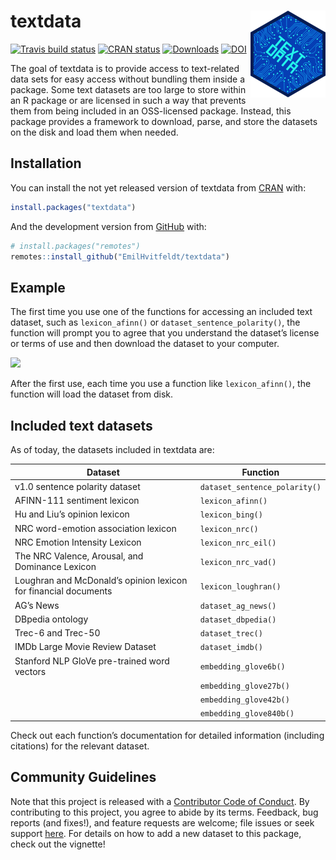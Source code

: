 
<!-- README.md is generated from README.Rmd. Please edit that file -->

# textdata <img src='man/figures/logo.png' align="right" height="139" />

<!-- badges: start -->

[![Travis build
status](https://travis-ci.org/EmilHvitfeldt/textdata.svg?branch=master)](https://travis-ci.org/EmilHvitfeldt/textdata)
[![CRAN
status](https://www.r-pkg.org/badges/version/textdata)](https://CRAN.R-project.org/package=textdata)
[![Downloads](http://cranlogs.r-pkg.org/badges/textdata)](https://cran.r-project.org/package=textdata)
[![DOI](https://zenodo.org/badge/DOI/10.5281/zenodo.3244433.svg)](https://doi.org/10.5281/zenodo.3244433)
<!-- badges: end -->

The goal of textdata is to provide access to text-related data sets for
easy access without bundling them inside a package. Some text datasets
are too large to store within an R package or are licensed in such a way
that prevents them from being included in an OSS-licensed package.
Instead, this package provides a framework to download, parse, and store
the datasets on the disk and load them when needed.

## Installation

You can install the not yet released version of textdata from
[CRAN](https://CRAN.R-project.org) with:

``` r
install.packages("textdata")
```

And the development version from [GitHub](https://github.com/) with:

``` r
# install.packages("remotes")
remotes::install_github("EmilHvitfeldt/textdata")
```

## Example

The first time you use one of the functions for accessing an included
text dataset, such as `lexicon_afinn()` or
`dataset_sentence_polarity()`, the function will prompt you to agree
that you understand the dataset’s license or terms of use and then
download the dataset to your computer.

![](man/figures/textdata_demo.gif)

After the first use, each time you use a function like
`lexicon_afinn()`, the function will load the dataset from disk.

## Included text datasets

As of today, the datasets included in textdata
are:

| Dataset                                                         | Function                      |
| --------------------------------------------------------------- | ----------------------------- |
| v1.0 sentence polarity dataset                                  | `dataset_sentence_polarity()` |
| AFINN-111 sentiment lexicon                                     | `lexicon_afinn()`             |
| Hu and Liu’s opinion lexicon                                    | `lexicon_bing()`              |
| NRC word-emotion association lexicon                            | `lexicon_nrc()`               |
| NRC Emotion Intensity Lexicon                                   | `lexicon_nrc_eil()`           |
| The NRC Valence, Arousal, and Dominance Lexicon                 | `lexicon_nrc_vad()`           |
| Loughran and McDonald’s opinion lexicon for financial documents | `lexicon_loughran()`          |
| AG’s News                                                       | `dataset_ag_news()`           |
| DBpedia ontology                                                | `dataset_dbpedia()`           |
| Trec-6 and Trec-50                                              | `dataset_trec()`              |
| IMDb Large Movie Review Dataset                                 | `dataset_imdb()`              |
| Stanford NLP GloVe pre-trained word vectors                     | `embedding_glove6b()`         |
|                                                                 | `embedding_glove27b()`        |
|                                                                 | `embedding_glove42b()`        |
|                                                                 | `embedding_glove840b()`       |

Check out each function’s documentation for detailed information
(including citations) for the relevant dataset.

## Community Guidelines

Note that this project is released with a [Contributor Code of
Conduct](https://github.com/EmilHvitfeldt/textdata/blob/master/CODE_OF_CONDUCT.md).
By contributing to this project, you agree to abide by its terms.
Feedback, bug reports (and fixes\!), and feature requests are welcome;
file issues or seek support
[here](http://github.com/EmilHvitfeldt/textdata/issues). For details on
how to add a new dataset to this package, check out the vignette\!
